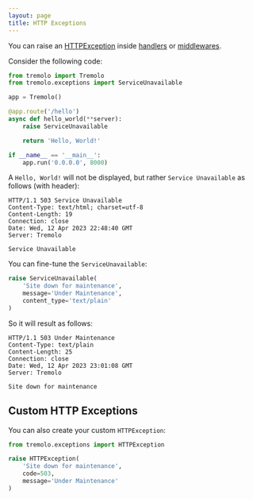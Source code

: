 ```yaml
---
layout: page
title: HTTP Exceptions
---
```


You can raise an [HTTPException](https://github.com/nggit/tremolo/blob/master/tremolo/exceptions.py) inside [handlers](handlers.html) or [middlewares](middleware.html).

Consider the following code:

```python
from tremolo import Tremolo
from tremolo.exceptions import ServiceUnavailable

app = Tremolo()

@app.route('/hello')
async def hello_world(**server):
    raise ServiceUnavailable

    return 'Hello, World!'

if __name__ == '__main__':
    app.run('0.0.0.0', 8000)
```

A `Hello, World!` will not be displayed, but rather `Service Unavailable` as follows (with header):

```
HTTP/1.1 503 Service Unavailable
Content-Type: text/html; charset=utf-8
Content-Length: 19
Connection: close
Date: Wed, 12 Apr 2023 22:48:40 GMT
Server: Tremolo

Service Unavailable
```

You can fine-tune the `ServiceUnavailable`:

```python
raise ServiceUnavailable(
    'Site down for maintenance',
    message='Under Maintenance',
    content_type='text/plain'
)
```
So it will result as follows:

```
HTTP/1.1 503 Under Maintenance
Content-Type: text/plain
Content-Length: 25
Connection: close
Date: Wed, 12 Apr 2023 23:01:08 GMT
Server: Tremolo

Site down for maintenance
```

## Custom HTTP Exceptions
You can also create your custom `HTTPException`:

```python
from tremolo.exceptions import HTTPException

raise HTTPException(
    'Site down for maintenance',
    code=503,
    message='Under Maintenance'
)
```
